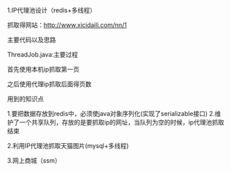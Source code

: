 1.IP代理池设计（redis+多线程）

抓取得网站：http://www.xicidaili.com/nn/1

主要代码以及思路

ThreadJob.java:主要过程

首先使用本机ip抓取第一页

之后使用代理ip抓取后面得页数

用到的知识点

1.要把数据存放到redis中，必须使java对象序列化(实现了serializable接口)
2.维护了一个共享队列，存放的是要抓取ip的网址，当队列为空的时候，ip代理池抓取结束


2.利用IP代理池抓取天猫图片(mysql+多线程)

3.网上商城（ssm）

